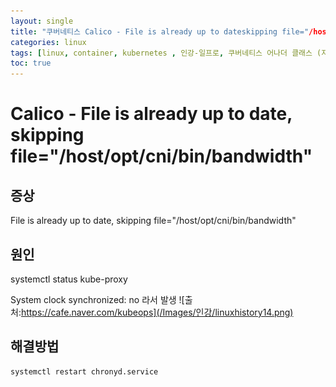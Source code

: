 ```yaml
---
layout: single
title: "쿠버네티스 Calico - File is already up to dateskipping file="/host/opt/cni/bin/bandwidth" 나타나는 현상"
categories: linux
tags: [linux, container, kubernetes , 인강-일프로, 쿠버네티스 어나더 클래스 (지상편) - Sprint 1 2 , monitoring, promethus, grafana, calico  ]
toc: true
---
```




#  Calico - File is already up to date, skipping file="/host/opt/cni/bin/bandwidth" 


## 증상
File is already up to date, skipping file="/host/opt/cni/bin/bandwidth"

## 원인

systemctl status kube-proxy

System clock synchronized: no 라서 발생
![출처:https://cafe.naver.com/kubeops](/Images/인강/linuxhistory14.png)


## 해결방법
~~~
systemctl restart chronyd.service
~~~
